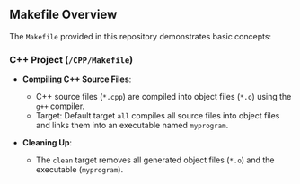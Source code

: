 ## Makefile Overview

The `Makefile` provided in this repository demonstrates basic concepts:

### C++ Project (`/CPP/Makefile`)

- **Compiling C++ Source Files**:
  - C++ source files (`*.cpp`) are compiled into object files (`*.o`) using the `g++` compiler.
  - Target: Default target `all` compiles all source files into object files and links them into an executable named `myprogram`.

- **Cleaning Up**:
  - The `clean` target removes all generated object files (`*.o`) and the executable (`myprogram`).